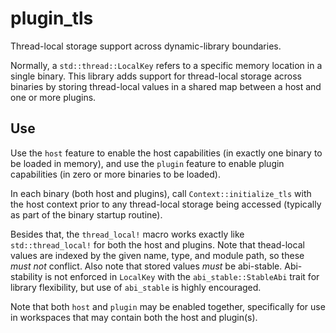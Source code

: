# plugin_tls

Thread-local storage support across dynamic-library boundaries.

Normally, a `std::thread::LocalKey` refers to a specific memory location in a
single binary. This library adds support for thread-local storage across
binaries by storing thread-local values in a shared map between a host and one
or more plugins.

## Use

Use the `host` feature to enable the host capabilities (in exactly one binary to
be loaded in memory), and use the `plugin` feature to enable plugin capabilities
(in zero or more binaries to be loaded).

In each binary (both host and plugins), call `Context::initialize_tls` with the
host context prior to any thread-local storage being accessed (typically as part
of the binary startup routine).

Besides that, the `thread_local!` macro works exactly like `std::thread_local!`
for both the host and plugins. Note that thead-local values are indexed by the
given name, type, and module path, so these _must not_ conflict. Also note that
stored values _must_ be abi-stable. Abi-stability is not enforced in `LocalKey`
with the `abi_stable::StableAbi` trait for library flexibility, but use of
`abi_stable` is highly encouraged.

Note that both `host` and `plugin` may be enabled together, specifically for use
in workspaces that may contain both the host and plugin(s).
